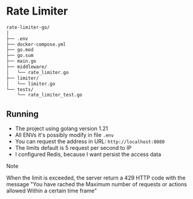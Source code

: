 # Rate Limiter

```markdown
rate-limiter-go/
│
├── .env
├── docker-compose.yml
├── go.mod
├── go.sum
├── main.go
├── middleware/
│   └── rate_limiter.go
├── limiter/
│   └── limiter.go
└── tests/
    └── rate_limiter_test.go
```

## Running

- The project using golang version 1.21
- All ENVs it's possibly modify in file `.env`
- You can request the address in URL: `http://localhost:8080`
- The limits default is 5 request per second to IP
- I configured Redis, because I want persist the access data


> [!Note]
> When the limit is exceeded, the server return a 429 HTTP code with the message "You have rached the Maximum number of requests or actions allowed Within a certain time frame"

